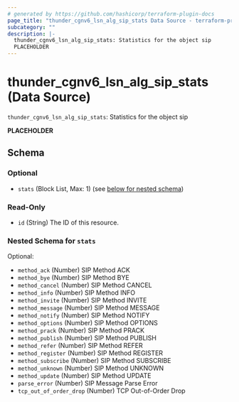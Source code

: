 ```yaml
---
# generated by https://github.com/hashicorp/terraform-plugin-docs
page_title: "thunder_cgnv6_lsn_alg_sip_stats Data Source - terraform-provider-thunder"
subcategory: ""
description: |-
  thunder_cgnv6_lsn_alg_sip_stats: Statistics for the object sip
  PLACEHOLDER
---
```


# thunder_cgnv6_lsn_alg_sip_stats (Data Source)

`thunder_cgnv6_lsn_alg_sip_stats`: Statistics for the object sip

__PLACEHOLDER__



<!-- schema generated by tfplugindocs -->
## Schema

### Optional

- `stats` (Block List, Max: 1) (see [below for nested schema](#nestedblock--stats))

### Read-Only

- `id` (String) The ID of this resource.

<a id="nestedblock--stats"></a>
### Nested Schema for `stats`

Optional:

- `method_ack` (Number) SIP Method ACK
- `method_bye` (Number) SIP Method BYE
- `method_cancel` (Number) SIP Method CANCEL
- `method_info` (Number) SIP Method INFO
- `method_invite` (Number) SIP Method INVITE
- `method_message` (Number) SIP Method MESSAGE
- `method_notify` (Number) SIP Method NOTIFY
- `method_options` (Number) SIP Method OPTIONS
- `method_prack` (Number) SIP Method PRACK
- `method_publish` (Number) SIP Method PUBLISH
- `method_refer` (Number) SIP Method REFER
- `method_register` (Number) SIP Method REGISTER
- `method_subscribe` (Number) SIP Method SUBSCRIBE
- `method_unknown` (Number) SIP Method UNKNOWN
- `method_update` (Number) SIP Method UPDATE
- `parse_error` (Number) SIP Message Parse Error
- `tcp_out_of_order_drop` (Number) TCP Out-of-Order Drop


